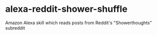 # alexa-reddit-shower-shuffle
Amazon Alexa skill which reads posts from Reddit's "Showerthoughts" subreddit
